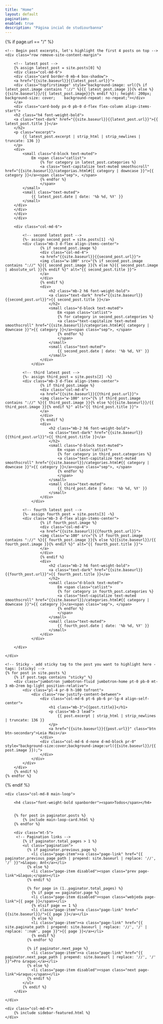 ```yaml
---
title: "Home"
layout: default
pagination:
enabled: true
description: "Página incial de studiourbanna"
---
```

    
{% if page.url == "/" %}
  
    <!-- Begin post excerpts, let's highlight the first 4 posts on top -->
    <div class="row remove-site-content-margin">
        
        <!-- latest post -->
        {% assign latest_post = site.posts[0] %}
        <div class="col-md-6">
        <div class="card border-0 mb-4 box-shadow">   
        <a href="{{site.baseurl}}{{latest_post.url}}">
        <div class="topfirstimage" style="background-image: url({% if latest_post.image contains "://" %}{{ latest_post.image }}{% else %} {{site.baseurl}}/{{ latest_post.image}}{% endif %}); height: 200px;    background-size: cover;    background-repeat: no-repeat;"></div>     
        </a>
        <div class="card-body px-0 pb-0 d-flex flex-column align-items-start">
        <h2 class="h4 font-weight-bold">
        <a class="text-dark" href="{{site.baseurl}}{{latest_post.url}}">{{ latest_post.title }}</a>
        </h2>
        <p class="excerpt">
            {{ latest_post.excerpt | strip_html | strip_newlines | truncate: 136 }}
        </p>
        <div>
            <small class="d-block text-muted">
                Em <span class="catlist">
                    {% for category in latest_post.categories %}
                    <a class="text-capitalize text-muted smoothscroll" href="{{site.baseurl}}/categorias.html#{{ category | downcase }}">{{ category }}</a><span class="sep">, </span>
                    {% endfor %}
                    </span>                   
            </small>
            <small class="text-muted">
                {{ latest_post.date | date: '%b %d, %Y' }}
            </small>
        </div>
        </div>
        </div>
        </div>
        
        <div class="col-md-6">
            
            <!-- second latest post -->
            {%- assign second_post = site.posts[1] -%}        
            <div class="mb-3 d-flex align-items-center">                
                    {% if second_post.image %}
                    <div class="col-md-4">
                    <a href="{{site.baseurl}}{{second_post.url}}">
                    <img class="w-100" src="{% if second_post.image contains "://" %}{{ second_post.image }}{% else %}{{ second_post.image | absolute_url }}{% endif %}" alt="{{ second_post.title }}">
                    </a>
                    </div>
                    {% endif %}                
                    <div>
                        <h2 class="mb-2 h6 font-weight-bold">
                        <a class="text-dark" href="{{site.baseurl}}{{second_post.url}}">{{ second_post.title }}</a>
                        </h2>
                        <small class="d-block text-muted">
                            Em <span class="catlist">
                            {% for category in second_post.categories %}
                            <a class="text-capitalize text-muted smoothscroll" href="{{site.baseurl}}/categories.html#{{ category | downcase }}">{{ category }}</a><span class="sep">, </span>
                            {% endfor %}
                            </span>                   
                        </small>
                        <small class="text-muted">
                            {{ second_post.date | date: '%b %d, %Y' }}
                        </small>
                    </div>
                </div>
            
            <!-- third latest post -->
            {%- assign third_post = site.posts[2] -%}        
            <div class="mb-3 d-flex align-items-center">                
                    {% if third_post.image %}
                    <div class="col-md-4">
                    <a href="{{site.baseurl}}{{third_post.url}}">
                    <img class="w-100" src="{% if third_post.image contains "://" %}{{ third_post.image }}{% else %}{{site.baseurl}}/{{ third_post.image }}{% endif %}" alt="{{ third_post.title }}">
                    </a>
                    </div>
                    {% endif %}                
                    <div>
                        <h2 class="mb-2 h6 font-weight-bold">
                        <a class="text-dark" href="{{site.baseurl}}{{third_post.url}}">{{ third_post.title }}</a>
                        </h2>
                        <small class="d-block text-muted">
                            Em <span class="catlist">
                            {% for category in third_post.categories %}
                            <a class="text-capitalize text-muted smoothscroll" href="{{site.baseurl}}/categories.html#{{ category | downcase }}">{{ category }}</a><span class="sep">, </span>
                            {% endfor %}
                            </span>                   
                        </small>
                        <small class="text-muted">
                            {{ third_post.date | date: '%b %d, %Y' }}
                        </small>
                    </div>
                </div>
            
            <!-- fourth latest post -->
            {%- assign fourth_post = site.posts[3] -%}        
            <div class="mb-3 d-flex align-items-center">                
                    {% if fourth_post.image %}
                    <div class="col-md-4">
                    <a href="{{site.baseurl}}{{fourth_post.url}}">
                    <img class="w-100" src="{% if fourth_post.image contains "://" %}{{ fourth_post.image }}{% else %}{{site.baseurl}}/{{ fourth_post.image }}{% endif %}" alt="{{ fourth_post.title }}">
                    </a>
                    </div>
                    {% endif %}                
                    <div>
                        <h2 class="mb-2 h6 font-weight-bold">
                        <a class="text-dark" href="{{site.baseurl}}{{fourth_post.url}}">{{ fourth_post.title }}</a>
                        </h2>
                        <small class="d-block text-muted">
                            Em <span class="catlist">
                            {% for category in fourth_post.categories %}
                            <a class="text-capitalize text-muted smoothscroll" href="{{site.baseurl}}/categories.html#{{ category | downcase }}">{{ category }}</a><span class="sep">, </span>
                            {% endfor %}
                            </span>                   
                        </small>
                        <small class="text-muted">
                            {{ fourth_post.date | date: '%b %d, %Y' }}
                        </small>
                    </div>
                </div>
            
        </div>
        
    </div>
        
    <!-- Sticky - add sticky tag to the post you want to highlight here - tags: [sticky] -->
    {% for post in site.posts %} 
        {% if post.tags contains "sticky" %}
        <div class="jumbotron jumbotron-fluid jumbotron-home pt-0 pb-0 mt-3 mb-2rem bg-light position-relative">
            <div class="pl-4 pr-0 h-100 tofront">
                <div class="row justify-content-between">
                    <div class="col-md-6 pt-6 pb-6 pr-lg-4 align-self-center">
                        <h1 class="mb-3">{{post.title}}</h1>
                        <p class="mb-3 lead">
                            {{ post.excerpt | strip_html | strip_newlines | truncate: 136 }}
                        </p>
                        <a href="{{site.baseurl}}{{post.url}}" class="btn btn-secondary">Leia Mais</a>
                    </div>
                    <div class="col-md-6 d-none d-md-block pr-0" style="background-size:cover;background-image:url({{site.baseurl}}/{{ post.image }});">	
                    </div>
                </div>
            </div>
        </div> 
        {% endif %}
    {% endfor %}

{% endif %} <!--endif page url is / -->
    
<!-- Now the rest of the posts with the usual loop but with an offset:4 on the first page so we can skeep the first 4 posts displayed above -->
    
<div class="row mt-3">

    <div class="col-md-8 main-loop">
        
        <h4 class="font-weight-bold spanborder"><span>Todos</span></h4>
        

        {% for post in paginator.posts %}
            {% include main-loop-card.html %}
        {% endfor %}
        
        <div class="mt-5">
         <!-- Pagination links -->
            {% if paginator.total_pages > 1 %}
            <ul class="pagination"> 
              {% if paginator.previous_page %}
                <li class="page-item"><a class="page-link" href="{{ paginator.previous_page_path | prepend: site.baseurl | replace: '//', '/' }}">&laquo; Ant</a></li>
              {% else %}
                <li class="page-item disabled"><span class="prev page-link">&laquo;</span></li>
              {% endif %}

              {% for page in (1..paginator.total_pages) %}
                {% if page == paginator.page %}
                <li class="page-item disabled"><span class="webjeda page-link">{{ page }}</span></li>
                {% elsif page == 1 %}
                <li class="page-item"><a class="page-link" href="{{site.baseurl}}/">{{ page }}</a></li>
                {% else %}
                <li class="page-item"><a class="page-link" href="{{ site.paginate_path | prepend: site.baseurl | replace: '//', '/' | replace: ':num', page }}">{{ page }}</a></li>
                {% endif %}
              {% endfor %}

              {% if paginator.next_page %}
                <li class="page-item"><a class="page-link" href="{{ paginator.next_page_path | prepend: site.baseurl | replace: '//', '/' }}">Pro &raquo;</a></li>
              {% else %}
                <li class="page-item disabled"><span class="next page-link">&raquo;</span></li>
              {% endif %}
            </ul>
            {% endif %}      
        </div>
        
    </div>
    
    <div class="col-md-4">
        {% include sidebar-featured.html %}
    </div>
    
</div>